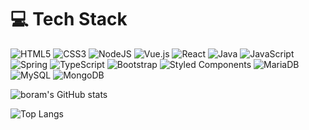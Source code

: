 
<!-- ### 💬  About me
반갑습니다. 저는 현재 대한민국 서울에 있는 게임 회사에서 운영에 필요한 웹서버 및 관리쪽에 필요한 웹툴을 만들며 직장 생활을 보내고 있습니다. 회사에 웹관련 인원이 저 혼자 뿐이라서 풀스택 개발을 반강제적으로 하고 있습니다. 한 회사에서 오랫동안 일하다보니 같은 기술만 쓰게 되어서(🤔) 다양한 언어을 배우면서 새로운 시도를 해보려고 합니다.  -->

# 💻 Tech Stack
![HTML5](https://img.shields.io/badge/html5-%23E34F26.svg?style=flat&logo=html5&logoColor=white) ![CSS3](https://img.shields.io/badge/css3-%231572B6.svg?style=flat&logo=css3&logoColor=white)  ![NodeJS](https://img.shields.io/badge/node.js-339933?style=flat&logo=Node.js&logoColor=white) ![Vue.js](https://img.shields.io/badge/vuejs-%2335495e.svg?style=flat&logo=vuedotjs&logoColor=%234FC08D) ![React](https://img.shields.io/badge/react-%2320232a.svg?style=flat&logo=react&logoColor=%2361DAFB) ![Java](https://img.shields.io/badge/Java-007396?style=flat&logo=OpenJDK&logoColor=white) ![JavaScript](https://img.shields.io/badge/javascript-%23323330.svg?style=flat&logo=javascript&logoColor=%23F7DF1E) ![Spring](https://img.shields.io/badge/Spring-6DB33F?style=flat&logo=Spring&logoColor=white) ![TypeScript](https://img.shields.io/badge/typescript-%23007ACC.svg?style=flat&logo=typescript&logoColor=white) ![Bootstrap](https://img.shields.io/badge/bootstrap-%23563D7C.svg?style=flat&logo=bootstrap&logoColor=white)  ![Styled Components](https://img.shields.io/badge/styled--components-DB7093?style=flat&logo=styled-components&logoColor=white)  ![MariaDB](https://img.shields.io/badge/MariaDB-003545?style=flat-square&logo=mariaDB&logoColor=white) ![MySQL](https://img.shields.io/badge/MySQL-4479A1?style=flat-square&logo=MySQL&logoColor=white)  ![MongoDB](https://img.shields.io/badge/MongoDB-47A248?style=flat-square&logo=MongoDB&logoColor=white)


![boram's GitHub stats](https://github-readme-stats-git-masterrstaa-rickstaa.vercel.app/api?username=m21br&show_icons=true&theme=dracula)

![Top Langs](https://github-readme-stats-git-masterrstaa-rickstaa.vercel.app/api/top-langs/?username=m21br&layout=compact&theme=dracula)
